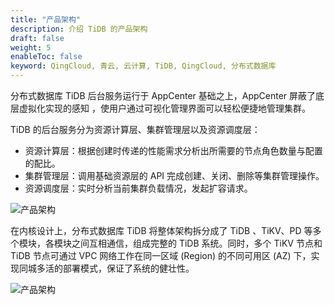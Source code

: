 ```yaml
---
title: "产品架构"
description: 介绍 TiDB 的产品架构
draft: false
weight: 5
enableToc: false
keyword: QingCloud, 青云, 云计算, TiDB, QingCloud, 分布式数据库
---
```




分布式数据库 TiDB 后台服务运行于 AppCenter 基础之上，AppCenter 屏蔽了底层虚拟化实现的感知 ，使用户通过可视化管理界面可以轻松便捷地管理集群。

TiDB 的后台服务分为资源计算层、集群管理层以及资源调度层：

- 资源计算层：根据创建时传递的性能需求分析出所需要的节点角色数量与配置的配比。
- 集群管理层：调用基础资源层的 API 完成创建、关闭、删除等集群管理操作。
- 资源调度层：实时分析当前集群负载情况，发起扩容请求。

<img src="../../_images/tidb_architecture_1.png" alt="产品架构"  />

在内核设计上，分布式数据库 TiDB 将整体架构拆分成了 TiDB 、TiKV、PD 等多个模块，各模块之间互相通信，组成完整的 TiDB 系统。同时，多个 TiKV 节点和 TiDB 节点可通过 VPC 网络工作在同一区域 (Region) 的不同可用区 (AZ) 下，实现同城多活的部署模式，保证了系统的健壮性。

<img src="../../_images/tidb_architecture_2.png" alt="产品架构"  />

